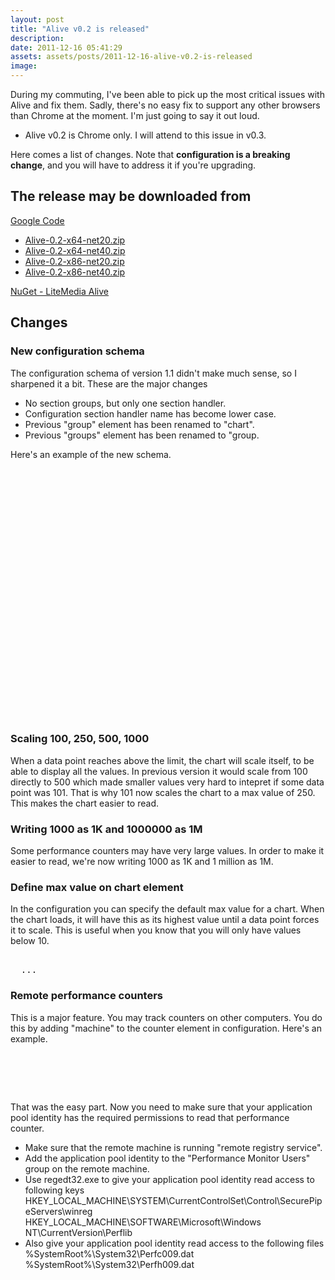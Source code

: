 ```yaml
---
layout: post
title: "Alive v0.2 is released"
description:
date: 2011-12-16 05:41:29
assets: assets/posts/2011-12-16-alive-v0.2-is-released
image: 
---
```


<p>During my commuting, I've been able to pick up the most critical issues with Alive and fix them. Sadly, there's no easy fix to support any other browsers than Chrome at the moment. I'm just going to say it out loud.</p>
<ul>
<li>Alive v0.2 is Chrome only. I will attend to this issue in v0.3.</li>
</ul>
<div>Here comes a list of changes. Note that <strong>configuration is a breaking change</strong>, and you will have to address it if you're upgrading.</div>
<h2>The release may be downloaded from</h2>
<p><a href="http://code.google.com/p/litemedia-alive/">Google Code</a></p>
<ul>
<li><a href="http://code.google.com/p/litemedia-alive/downloads/detail?name=Alive-0.2-x64-net20.zip" title="Alive-0.2-x64-net20.zip">Alive-0.2-x64-net20.zip</a></li>
<li><a href="http://code.google.com/p/litemedia-alive/downloads/detail?name=Alive-0.2-x64-net40.zip" title="Alive-0.2-x64-net40.zip">Alive-0.2-x64-net40.zip</a></li>
<li><a href="http://code.google.com/p/litemedia-alive/downloads/detail?name=Alive-0.2-x86-net20.zip" title="Alive-0.2-x86-net20.zip">Alive-0.2-x86-net20.zip</a></li>
<li><a href="http://code.google.com/p/litemedia-alive/downloads/detail?name=Alive-0.2-x86-net40.zip" title="Alive-0.2-x86-net40.zip">Alive-0.2-x86-net40.zip</a></li>
</ul>
<p><a href="https://nuget.org/packages/LiteMediaAlive/0.2.1">NuGet - LiteMedia Alive</a></p>
<h2>Changes</h2>
<h3>New configuration schema</h3>
<p>The configuration schema of version 1.1 didn't make much sense, so I sharpened it a bit. These are the major changes</p>
<ul>
<li>No section groups, but only one section handler.</li>
<li>Configuration section handler name has become lower case.</li>
<li>Previous "group" element has been renamed to "chart".</li>
<li>Previous "groups" element has been renamed to "group.</li>
</ul>
<p>Here's an example of the new schema.</p>
<pre class="brush:xml">  <alive>
    <settings columns="3" />
    <counters>
      <group name="Hardware">
        <chart name="CPU" updateLatency="1000">
          <counter name="CPU" categoryName="Processor" counterName="% Processor Time" instanceName="_Total" />
        </chart>
  <chart name="Memory Activity" updateLatency="1000">
    <counter name="Memory" categoryName="Memory" counterName="Pages/sec" />
  </chart>
        <chart name="Memory Usage" updateLatency="5000">
          <counter name="RAM" categoryName="Memory" counterName="% Committed Bytes In Use" />
          <counter name="Page file" categoryName="Paging File" counterName="% Usage" instanceName="_Total" />
        </chart>
   </group>
   <group name="IIS">
        <chart name="ASP.NET Performance" updateLatency="1000">
          <counter name="Requests/sec" categoryName="ASP.NET Applications" counterName="Requests/Sec" instanceName="__Total__" />
        </chart>
  <chart name="Session state server" updateLatency="5000">
    <counter name="Active" categoryName="ASP.NET" counterName="State Server Sessions Active" />
  </chart>
      </group>
    </counters>
  </alive></pre>
<h3>Scaling 100, 250, 500, 1000</h3>
<p>When a data point reaches above the limit, the chart will scale itself, to be able to display all the values. In previous version it would scale from 100 directly to 500 which made smaller values very hard to intepret if some data point was 101. That is why 101 now scales the chart to a max value of 250. This makes the chart easier to read.</p>
<h3>Writing 1000 as 1K and 1000000 as 1M</h3>
<p>Some performance counters may have very large values. In order to make it easier to read, we're now writing 1000 as 1K and 1 million as 1M.</p>
<h3>Define max value on chart element</h3>
<p>In the configuration you can specify the default max value for a chart. When the chart loads, it will have this as its highest value until a data point forces it to scale. This is useful when you know that you will only have values below 10.</p>
<pre class="brush:xml"><chart name="Shopping Cart" updateLatency="1000" max="10">
  ...
</chart></pre>
<h3>Remote performance counters</h3>
<p>This is a major feature. You may track counters on other computers. You do this by adding "machine" to the counter element in configuration. Here's an example.</p>
<pre class="brush:xml"><group name="SQL Server">
 <chart name="CPU" updateLatency="1000">
  <counter name="CPU" categoryName="Processor" counterName="% Processor Time" instanceName="_Total" machine="SQLSERVER1" />
 </chart>
</group></pre>
<p>That was the easy part. Now you need to make sure that your application pool identity has the required permissions to read that performance counter.</p>
<ul>
<li>Make sure that the remote machine is running "remote registry service".</li>
<li>Add the application pool identity to the "Performance Monitor Users" group on the remote machine.</li>
<li>Use regedt32.exe to give your application pool identity read access to following keys<br />HKEY_LOCAL_MACHINE\SYSTEM\CurrentControlSet\Control\SecurePipeServers\winreg<br />HKEY_LOCAL_MACHINE\SOFTWARE\Microsoft\Windows NT\CurrentVersion\Perflib</li>
<li>Also give your application pool identity read access to the following files<br />%SystemRoot%\System32\Perfc009.dat<br />%SystemRoot%\System32\Perfh009.dat </li>
</ul>
